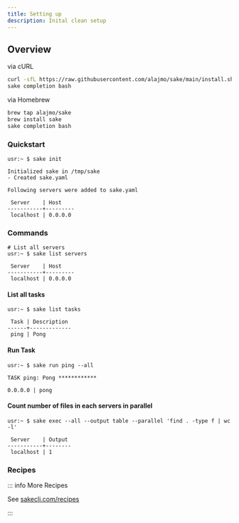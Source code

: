 ```yaml
---
title: Setting up
description: Inital clean setup
---
```


## Overview

via cURL
```bash
curl -sfL https://raw.githubusercontent.com/alajmo/sake/main/install.sh | sh
sake completion bash
```

via Homebrew
```bash
brew tap alajmo/sake
brew install sake
sake completion bash
```

### Quickstart

```console
usr:~ $ sake init

Initialized sake in /tmp/sake
- Created sake.yaml

Following servers were added to sake.yaml

 Server    | Host
-----------+---------
 localhost | 0.0.0.0
```

### Commands

```console
# List all servers
usr:~ $ sake list servers

 Server    | Host
-----------+---------
 localhost | 0.0.0.0
````

#### List all tasks
```console
usr:~ $ sake list tasks

 Task | Description
------+-------------
 ping | Pong
```

#### Run Task
```console
usr:~ $ sake run ping --all

TASK ping: Pong ************

0.0.0.0 | pong
```

#### Count number of files in each servers in parallel
```console
usr:~ $ sake exec --all --output table --parallel 'find . -type f | wc -l'

 Server    | Output
-----------+--------
 localhost | 1
```

### Recipes 

::: info More Recipes

See [sakecli.com/recipes](https://sakecli.com/recipes)

:::

